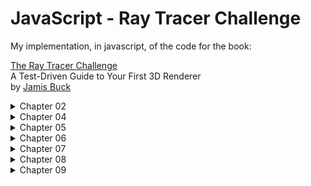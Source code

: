 # JavaScript - Ray Tracer Challenge

My implementation, in javascript, of the code for the book:

[The Ray Tracer Challenge](https://pragprog.com/book/jbtracer/the-ray-tracer-challenge)  
A Test-Driven Guide to Your First 3D Renderer  
by [Jamis Buck](https://github.com/jamis)

<details>
    <summary>Chapter 02</summary>
    <img src='./imgs/ch02.jpg' width='600'>
</details>
<details>
    <summary>Chapter 04</summary>
    <img src='./imgs/ch04.jpg' width='512'>
</details>
<details>
    <summary>Chapter 05</summary>
    <img src='./imgs/ch05.jpg' width='512'>
</details>
<details>
    <summary>Chapter 06</summary>
    <img src='./imgs/ch06.jpg' width='512'>
</details>
<details>
    <summary>Chapter 07</summary>
    <img src='./imgs/ch07.jpg'>
</details>
<details>
    <summary>Chapter 08</summary>
    <img src='./imgs/ch08.jpg'>
</details>
<details>
    <summary>Chapter 09</summary>
    <img src='./imgs/ch09.jpg'>
</details>
